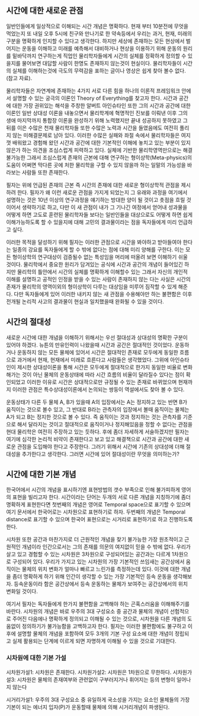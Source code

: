 ## 시간에 대한 새로운 관점


일반인들에게 일상적으로 이해되는 시간 개념은 명확하다. 현재 부터 10분전에 무엇을 먹었는지 또 내일 오후 5시에 친구와 만나기로 한 약속등에서 우리는 과거, 현재, 미래의 구분을 명확하게 인지할 수 있다고 생각한다. 하지만 세상에 존재하는 모든 현상에서 벌어지는 운동을 이해하고 미래를 예측해서 대비하거나 현상을 이용하기 위해 운동의 원리를 밑바닥까지 연구하는게 직업인 물리학자들에게 시간의 실체를 정확하게 정의할 수 있을지를 물어보면 대답할 사람이 한명도 존재하지 않는것이 현실이다. 물리학자들이 시간의 실체를 이해하는것에 극도의 무력감을 표하는 글이나 영상은 쉽게 찾아 볼수 없다. (참고 자료).

물리학자들은 자연계에 존재하는 4가지 서로 다른 힘을 하나의 이론적 프레임워크 안에서 설명할 수 있는 궁극의 이론인 Theory of Everything를 찾고자 한다. 시간과 공간에 대한 가장 권위있는 해석을 주창한 알버트 아인슈타인 또한 그의 시간과 공간에 대한 이론인 일반 상대성 이론을 내놓으면서 물리학계에 혁명적인 진보를 이뤄낸 이후 그의 생애 마지막까지 통합장 이론을 완성하기 위해 노력했지만 끝내 성공하지 못하였고 그 뒤를 이은 수많은 천재 물리학자들 또한 수많은 노력과 시간을 들였음에도 여전히 풀리지 않는 미해결문제로 남아 있다. 이러한 수많은 실패와 좌절 속에서 물리학자들은 여지껏 배워왔고 경험해 왔던 시간과 공간에 대한 기본적인 이해에 놓치고 있는 부분이 있지 않은가 하는 의견을 조심스럽게 피력하고 있다. 실체에 기반한 물리학영역만으로는 해결불가능한 그래서 조심스럽게 존재의 근본에 대해 연구하는 형이상학(Meta-physics)의 도움이 어쩌면 막다른 곳에 처한 물리학을 구할 수 있지 않을까 하는 일말의 가능성을 바라보는 사람들 또한 존재한다.

필자는 위에 언급된 존재의 근본 즉 시간의 존재에 대한 새로운 형이상학적 관점을 제시하려 한다. 필자가 왜 이런 새로운 관점을 가지게 되었는지 그 유래와 과정을 여기에서 설명하는 것은 10년 이상의 연구과정을 얘기하는 방대한 양이 될 것이고 촛점을 흐릴 것이어서 생략하기로 하고, 다만 이 새 관점이 내가 그 기나긴 여정에서 얻어내 성과물을 어떻게 하면 고도로 훈련된 물리학자들 보다는 일반인들을 대상으로도 어떻게 하면 쉽게 이해가능하도록 할 수 있을지에 대해 고민의 결과물이라는 점을 독자들에게 미리 언급하고 싶다. 

이러한 목적을 달성하기 위해 필자는 이러한 관점으로 시간을 봐야하고 받아들여야 한다는 일종의 강요를 독자들에게 할 수 밖에 없다는 점에 대해 미리 양해를 구한다. 이는 모든 형이상학의 연구대상이 검증될수 없는 특성임을 머리에 떠올려 보면 이해하기 쉬울 것이다. 물리학에서 중요한 원리가 담겨있는 공식에 시간과 공간의 개념이 들어있긴 하지만 물리학의 틀안에서 시간의 실체를 명확하게 이해할수 있는 그래서 자신의 개인적 이해를 설명하고 공적인 인정을 받을 수 있는 사람이 존재하지 않는 다는 사실은 시간의 존재가 물리학의 영역이외의 형이상학이 다루는 대상임을 미루어 짐작할 수 있게 해준다. 다만 독자들에게 있어 이러한 내키지 않는 새 관점을 수용해야만 하는 불편함은 이후 전개될 논리적 사고의 결과물이 현실과 일치했을때 완화될 수 있을 것이다.


## 시간의 절대성
새로운 시간에 대한 개념을 이해하기 위해서는 우선 절대성과 상대성의 명확한 구분이 있어야 하겠다. 뉴튼의 만유인력이 나왔을때 시간과 공간은 절대적인 것이었다. 운동하거나 운동하지 않는 모든 물체에 있어서 시간은 절대적인 존재로 모두에게 동일한 흐름으로 과거에서 현재, 현재에서 미래로 흐른다고 사람들은 생각했었다. 그위에 아인슈타인이 제시한 상대성이론을 통해 시간은 모두에게 절대적으로 한가지 동일한 비율로 변화해가는 것이 아닌 물체의 운동상태에 따라 시간 흐름의 비율이 달라질수 있다는 점이 확인되었고 이러한 이유로 시간은 상대적으로만 규정될 수 있는 존재로 바뀌었으며 현재까지 이러한 관점은 특수상대성이론에서 논의되는 쌍둥이 역설에서도 찾아 볼 수 있다. 

운동상태가 다른 두 물체 A, B가 있을때 A의 입장에서는 A는 정지하고 있는 반면 B가 움직이는 것으로 볼수 있고, 그 반대로 B라는 관측자의 입장에서 볼때 움직이는 물체는 A가 되고 B는 정지한 것으로 볼 수 있다. 즉 움직이는 것과 정지하는 것는 관측자를 기준으로 해서 달라지는 것이고 절대적으로 움직이거나 정지해있음을 정할 수 없다는 관점을 현대 물리학은 여전히 주장하고 있는 듯하다. 후에 좀더 자세하게 서술하겠지만 필자는 여기에 심각한 논리적 비약이 존재한다고 보고 있고 해결책으로 시간과 공간에 대한 새로운 관점을 도입해야 한다고 주장한다. 그러기 위해서 시간에 기존의 상대성에 더해 절대성을 추가한다고 생각한다. 그러면 시간에 있어 절대성이란 무엇을 의미하는가?









## 시간에 대한 기본 개념


한국어에서 시간의 개념을 표시하기엔 표현방법의 갯수 부족으로 인해 불가피하게 영어의 표현을 빌리고자 한다. 시간이라는 단어는 두개의 서로 다른 개념을 지칭하기에 좀더 명확하게 표현한다면 첫번째의 개념은 영어로 Temporal space으로 표기할 수 있으며 여기 문서에서 한국어로는 시차원으로 표현하기로 하자. 두번째의 개념은 Temporal distance로 표기할 수 있으며 한국어 표현으로는 시거리로 표현하기로 하고 진행하도록 한다.

시차원 또한 공간과 마찬가지로 더 근원적인 개념을 찾기 불가능한 가장 원초적이고 근원적인 개념이라 인간으로서는 그의 존재를 의문의 여지없이 믿을 수 밖에 없다. 우리가 살고 있고 경험할 수 있는 시차원은 3차원으로 구성되어있는 공간과는 다르게 1차원으로 구성되어 있다. 우리가 가지고 있는 시차원의 가장 기본적인 쓰임새는 공간상에서 움직이는 물체의 위치 변화가 얼마나 빠르고 느린가를 측정하는데 있다. 이것에 대한 개념을 좀더 명확하게 하기 위해 인간이 생각할 수 있는 가장 기본적인 등속 운동을 생각해보자. 등속운동이라 함은 공간상에서 등속 운동하는 물체가 보여주는 공간상에서의 위치 변화일 것이다.

여기서 필자는 독자들에게 한가지 불편함을 고백해야 하는 곤혹스러움을 이해해주기를 바란다. 시차원의 개념은 바로 우주의 3대 구성요소 중 공간과 물체의 개념이 선험적으로 주어진 다음에나 명확하게 정의되고 이해될 수 있는 것으로, 시차원을 다른 개념의 도움없이 정의하기가 불가능함을 고백하고자 한다. 필자는 이러한 불편함에도 불구하고 이후에 설명할 물체의 개념을 포함하여 모두 3개의 기본 구성 요소에 대한 개념이 정립되고 실제 활용되는 단계에 이르게 되면 자명하게 이해될 수 있을 것으로 기대한다.

### 시차원에 대한 기본 가설

시차원가설1: 시차원은 존재한다.
시차원가설2: 시차원은 1차원으로 무한하다.
시차원가설3: 시차원은 물체의 존재여부와 관련없이 구부러지거나 휘어지는 등의 변형이 일어나지 않는다

시거리가설1: 우주의 3대 구성요소 중 유일하게 국소성을 가지는 요소인 물체들의 가장 기본이 되는 에너지 입자(P)가 운동할때 물체에 의해 시거리개념이 파생된다. 

